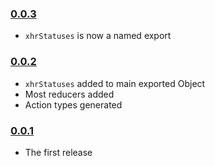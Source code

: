 ### [0.0.3](https://github.com/jmeas/redux-simple-resource/releases/tag/v0.0.2)

- `xhrStatuses` is now a named export

### [0.0.2](https://github.com/jmeas/redux-simple-resource/releases/tag/v0.0.2)

- `xhrStatuses` added to main exported Object
- Most reducers added
- Action types generated

### [0.0.1](https://github.com/jmeas/redux-simple-resource/releases/tag/v0.0.1)

- The first release
